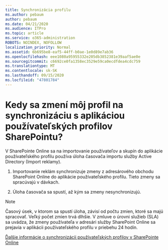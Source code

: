 ```yaml
---
title: Synchronizácia profilu
ms.author: pebaum
author: pebaum
ms.date: 04/21/2020
ms.audience: ITPro
ms.topic: article
ms.service: o365-administration
ROBOTS: NOINDEX, NOFOLLOW
localization_priority: Normal
ms.assetid: 6b695be8-eaf5-44ff-b0ae-1e0d89e7ab36
ms.openlocfilehash: eee1080a95955332e205db3852381e39aaf5ae0e
ms.sourcegitcommit: c6692ce0fa1358ec3529e59ca0ecdfdea4cdc759
ms.translationtype: MT
ms.contentlocale: sk-SK
ms.lasthandoff: 09/15/2020
ms.locfileid: "47801784"
---
```

# <a name="when-do-my-profile-changes-sync-to-the-sharepoint-user-profile-application"></a>Kedy sa zmení môj profil na synchronizáciu s aplikáciou používateľských profilov SharePointu?

V SharePointe Online sa na importovanie používateľov a skupín do aplikácie používateľského profilu používa úloha časovača importu služby Active Directory (Import reklamy). 
  
1. Importovanie reklám synchronizuje zmeny z adresárového obchodu SharePoint Online do aplikácie používateľského profilu. Tieto zmeny sa spracúvajú v dávkach.
    
2. Úloha časovača sa spustí, až kým sa zmeny nesynchronizujú.
    
> [!NOTE]
> Časový úsek, v ktorom sa spustí úloha, závisí od počtu zmien, ktoré sa majú spracovať. Veľký počet zmien trvá dlhšie. V zmluve o úrovni služieb (SLA) sa uvádza, že zmeny používateľa v adresári služby SharePoint Online sa prejavia v aplikácii používateľského profilu v priebehu 24 hodín. 
  
[Ďalšie informácie o synchronizácii používateľských profilov v SharePointe Online](https://go.microsoft.com/fwlink/?linkid=875671)
  


